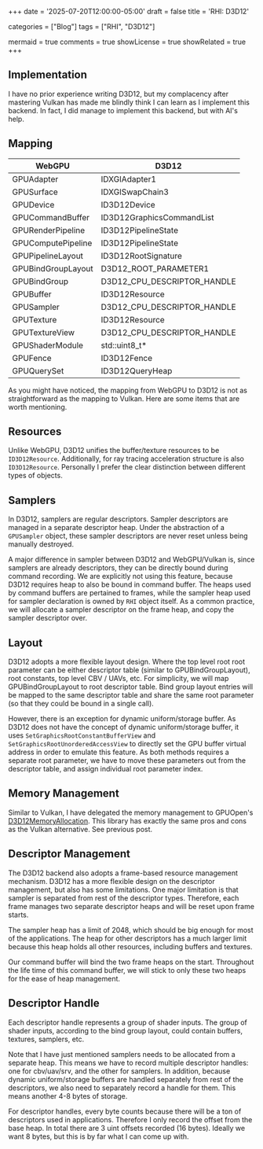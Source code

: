 +++
date = '2025-07-20T12:00:00-05:00'
draft = false
title = 'RHI: D3D12'

categories = ["Blog"]
tags = ["RHI", "D3D12"]

mermaid = true
comments = true
showLicense = true
showRelated = true
+++

## Implementation

I have no prior experience writing D3D12, but my complacency after mastering Vulkan has
made me blindly think I can learn as I implement this backend. In fact, I did manage to
implement this backend, but with AI's help.

## Mapping

| WebGPU             | D3D12                         |
|--------------------|-------------------------------|
| GPUAdapter         | IDXGIAdapter1                 |
| GPUSurface         | IDXGISwapChain3               |
| GPUDevice          | ID3D12Device                  |
| GPUCommandBuffer   | ID3D12GraphicsCommandList     |
| GPURenderPipeline  | ID3D12PipelineState           |
| GPUComputePipeline | ID3D12PipelineState           |
| GPUPipelineLayout  | ID3D12RootSignature           |
| GPUBindGroupLayout | D3D12_ROOT_PARAMETER1         |
| GPUBindGroup       | D3D12_CPU_DESCRIPTOR_HANDLE   |
| GPUBuffer          | ID3D12Resource                |
| GPUSampler         | D3D12_CPU_DESCRIPTOR_HANDLE   |
| GPUTexture         | ID3D12Resource                |
| GPUTextureView     | D3D12_CPU_DESCRIPTOR_HANDLE   |
| GPUShaderModule    | std::uint8_t*                 |
| GPUFence           | ID3D12Fence                   |
| GPUQuerySet        | ID3D12QueryHeap               |

As you might have noticed, the mapping from WebGPU to D3D12 is not as straightforward
as the mapping to Vulkan. Here are some items that are worth mentioning.

## Resources

Unlike WebGPU, D3D12 unifies the buffer/texture resources to be `ID3D12Resource`.
Additionally, for ray tracing acceleration structure is also `ID3D12Resource`.
Personally I prefer the clear distinction between different types of objects.

## Samplers

In D3D12, samplers are regular descriptors. Sampler descriptors are managed
in a separate descriptor heap. Under the abstraction of a `GPUSampler` object,
these sampler descriptors are never reset unless being manually destroyed.

A major difference in sampler between D3D12 and WebGPU/Vulkan is, since samplers
are already descriptors, they can be directly bound during command recording.
We are explicitly not using this feature, because D3D12 requires heap to also
be bound in command buffer. The heaps used by command buffers are pertained to
frames, while the sampler heap used for sampler declaration is owned by `RHI`
object itself. As a common practice, we will allocate a sampler descriptor on
the frame heap, and copy the sampler descriptor over.

## Layout

D3D12 adopts a more flexible layout design. Where the top level root root parameter
can be either descriptor table (similar to GPUBindGroupLayout), root constants,
top level CBV / UAVs, etc. For simplicity, we will map GPUBindGroupLayout to root
descriptor table. Bind group layout entries will be mapped to the same descriptor
table and share the same root parameter (so that they could be bound in a single call).

However, there is an exception for dynamic uniform/storage buffer. As D3D12 does not
have the concept of dynamic uniform/storage buffer, it uses `SetGraphicsRootConstantBufferView`
and `SetGraphicsRootUnorderedAccessView` to directly set the GPU buffer virtual address
in order to emulate this feature. As both methods requires a separate root parameter,
we have to move these parameters out from the descriptor table, and assign individual
root parameter index.

## Memory Management

Similar to Vulkan, I have delegated the memory management to GPUOpen's [D3D12MemoryAllocation](https://gpuopen.com/d3d12-memory-allocator/).
This library has exactly the same pros and cons as the Vulkan alternative. See previous post.

## Descriptor Management

The D3D12 backend also adopts a frame-based resource management mechanism. D3D12 has a
more flexible design on the descriptor management, but also has some limitations. One
major limitation is that sampler is separated from rest of the descriptor types.
Therefore, each frame manages two separate descriptor heaps and will be reset upon
frame starts.

The sampler heap has a limit of 2048, which should be big enough for most of the applications.
The heap for other descriptors has a much larger limit because this heap holds all other resources,
including buffers and textures.

Our command buffer will bind the two frame heaps on the start. Throughout the life time of this
command buffer, we will stick to only these two heaps for the ease of heap management.

## Descriptor Handle

Each descriptor handle represents a group of shader inputs. The group of shader inputs,
according to the bind group layout, could contain buffers, textures, samplers, etc.

Note that I have just mentioned samplers needs to be allocated from a separate heap.
This means we have to record multiple descriptor handles: one for cbv/uav/srv, and the
other for samplers. In addition, because dynamic uniform/storage buffers are handled
separately from rest of the descriptors, we also need to separately record a handle for
them. This means another 4-8 bytes of storage.

For descriptor handles, every byte counts because there will be a ton of descriptors used
in applications. Therefore I only record the offset from the base heap. In total there
are 3 uint offsets recorded (16 bytes). Ideally we want 8 bytes, but this is by far what
I can come up with.
